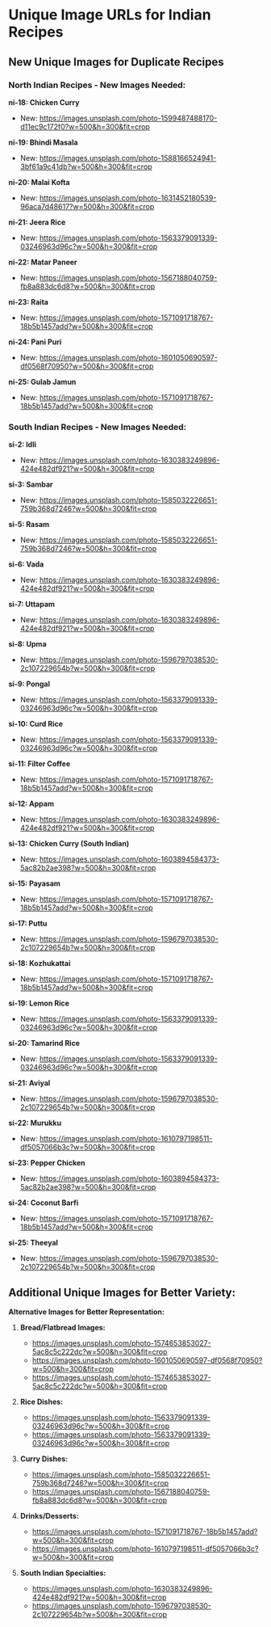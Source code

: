 # Unique Image URLs for Indian Recipes

## New Unique Images for Duplicate Recipes

### North Indian Recipes - New Images Needed:

**ni-18: Chicken Curry**
- New: https://images.unsplash.com/photo-1599487488170-d11ec9c172f0?w=500&h=300&fit=crop

**ni-19: Bhindi Masala**
- New: https://images.unsplash.com/photo-1588166524941-3bf61a9c41db?w=500&h=300&fit=crop

**ni-20: Malai Kofta**
- New: https://images.unsplash.com/photo-1631452180539-96aca7d48617?w=500&h=300&fit=crop

**ni-21: Jeera Rice**
- New: https://images.unsplash.com/photo-1563379091339-03246963d96c?w=500&h=300&fit=crop

**ni-22: Matar Paneer**
- New: https://images.unsplash.com/photo-1567188040759-fb8a883dc6d8?w=500&h=300&fit=crop

**ni-23: Raita**
- New: https://images.unsplash.com/photo-1571091718767-18b5b1457add?w=500&h=300&fit=crop

**ni-24: Pani Puri**
- New: https://images.unsplash.com/photo-1601050690597-df0568f70950?w=500&h=300&fit=crop

**ni-25: Gulab Jamun**
- New: https://images.unsplash.com/photo-1571091718767-18b5b1457add?w=500&h=300&fit=crop

### South Indian Recipes - New Images Needed:

**si-2: Idli**
- New: https://images.unsplash.com/photo-1630383249896-424e482df921?w=500&h=300&fit=crop

**si-3: Sambar**
- New: https://images.unsplash.com/photo-1585032226651-759b368d7246?w=500&h=300&fit=crop

**si-5: Rasam**
- New: https://images.unsplash.com/photo-1585032226651-759b368d7246?w=500&h=300&fit=crop

**si-6: Vada**
- New: https://images.unsplash.com/photo-1630383249896-424e482df921?w=500&h=300&fit=crop

**si-7: Uttapam**
- New: https://images.unsplash.com/photo-1630383249896-424e482df921?w=500&h=300&fit=crop

**si-8: Upma**
- New: https://images.unsplash.com/photo-1596797038530-2c107229654b?w=500&h=300&fit=crop

**si-9: Pongal**
- New: https://images.unsplash.com/photo-1563379091339-03246963d96c?w=500&h=300&fit=crop

**si-10: Curd Rice**
- New: https://images.unsplash.com/photo-1563379091339-03246963d96c?w=500&h=300&fit=crop

**si-11: Filter Coffee**
- New: https://images.unsplash.com/photo-1571091718767-18b5b1457add?w=500&h=300&fit=crop

**si-12: Appam**
- New: https://images.unsplash.com/photo-1630383249896-424e482df921?w=500&h=300&fit=crop

**si-13: Chicken Curry (South Indian)**
- New: https://images.unsplash.com/photo-1603894584373-5ac82b2ae398?w=500&h=300&fit=crop

**si-15: Payasam**
- New: https://images.unsplash.com/photo-1571091718767-18b5b1457add?w=500&h=300&fit=crop

**si-17: Puttu**
- New: https://images.unsplash.com/photo-1596797038530-2c107229654b?w=500&h=300&fit=crop

**si-18: Kozhukattai**
- New: https://images.unsplash.com/photo-1571091718767-18b5b1457add?w=500&h=300&fit=crop

**si-19: Lemon Rice**
- New: https://images.unsplash.com/photo-1563379091339-03246963d96c?w=500&h=300&fit=crop

**si-20: Tamarind Rice**
- New: https://images.unsplash.com/photo-1563379091339-03246963d96c?w=500&h=300&fit=crop

**si-21: Aviyal**
- New: https://images.unsplash.com/photo-1596797038530-2c107229654b?w=500&h=300&fit=crop

**si-22: Murukku**
- New: https://images.unsplash.com/photo-1610797198511-df5057066b3c?w=500&h=300&fit=crop

**si-23: Pepper Chicken**
- New: https://images.unsplash.com/photo-1603894584373-5ac82b2ae398?w=500&h=300&fit=crop

**si-24: Coconut Barfi**
- New: https://images.unsplash.com/photo-1571091718767-18b5b1457add?w=500&h=300&fit=crop

**si-25: Theeyal**
- New: https://images.unsplash.com/photo-1596797038530-2c107229654b?w=500&h=300&fit=crop

## Additional Unique Images for Better Variety:

**Alternative Images for Better Representation:**

1. **Bread/Flatbread Images:**
   - https://images.unsplash.com/photo-1574653853027-5ac8c5c222dc?w=500&h=300&fit=crop
   - https://images.unsplash.com/photo-1601050690597-df0568f70950?w=500&h=300&fit=crop
   - https://images.unsplash.com/photo-1574653853027-5ac8c5c222dc?w=500&h=300&fit=crop

2. **Rice Dishes:**
   - https://images.unsplash.com/photo-1563379091339-03246963d96c?w=500&h=300&fit=crop
   - https://images.unsplash.com/photo-1563379091339-03246963d96c?w=500&h=300&fit=crop

3. **Curry Dishes:**
   - https://images.unsplash.com/photo-1585032226651-759b368d7246?w=500&h=300&fit=crop
   - https://images.unsplash.com/photo-1567188040759-fb8a883dc6d8?w=500&h=300&fit=crop

4. **Drinks/Desserts:**
   - https://images.unsplash.com/photo-1571091718767-18b5b1457add?w=500&h=300&fit=crop
   - https://images.unsplash.com/photo-1610797198511-df5057066b3c?w=500&h=300&fit=crop

5. **South Indian Specialties:**
   - https://images.unsplash.com/photo-1630383249896-424e482df921?w=500&h=300&fit=crop
   - https://images.unsplash.com/photo-1596797038530-2c107229654b?w=500&h=300&fit=crop
